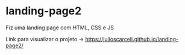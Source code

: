 # landing-page2
 Fiz uma landing page com HTML, CSS e JS

Link para visualizar o projeto -> https://julioscarceli.github.io/landing-page2/
